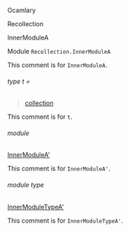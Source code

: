 Ocamlary

Recollection

InnerModuleA

Module `Recollection.InnerModuleA`

This comment is for `InnerModuleA`.

<a id="type-t"></a>

###### type t =

> [collection](Ocamlary.Recollection.md#type-collection)

This comment is for `t`.

<a id="module-InnerModuleA'"></a>

###### module
[InnerModuleA'](Ocamlary.Recollection.InnerModuleA.InnerModuleA'.md)

This comment is for `InnerModuleA'`.

<a id="module-type-InnerModuleTypeA'"></a>

###### module type
[InnerModuleTypeA'](Ocamlary.Recollection.InnerModuleA.module-type-InnerModuleTypeA'.md)

This comment is for `InnerModuleTypeA'`.
